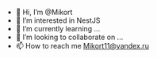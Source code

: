 - 👋 Hi, I’m @Mikort
- 👀 I’m interested in NestJS
- 🌱 I’m currently learning ...
- 💞️ I’m looking to collaborate on ...
- 📫 How to reach me Mikort11@yandex.ru

<!---
Mikort/Mikort is a ✨ special ✨ repository because its `README.md` (this file) appears on your GitHub profile.
You can click the Preview link to take a look at your changes.
--->
